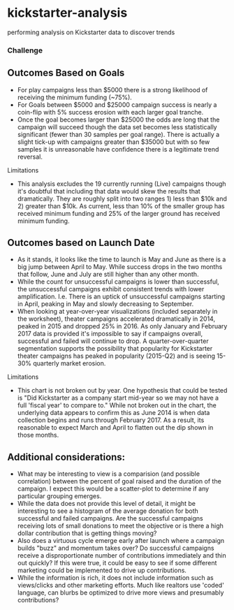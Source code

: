 # kickstarter-analysis
performing analysis on Kickstarter data to discover trends

### Challenge

## Outcomes Based on Goals

* For play campaigns less than $5000 there is a strong likelihood of receiving the minimum funding (~75%).
* For Goals between $5000 and $25000 campaign success is nearly a coin-flip with 5% success erosion with each larger goal tranche. 
* Once the goal becomes larger than $25000 the odds are long that the campaign will succeed though the data set becomes less statistically significant (fewer than 30 samples per goal range). There is actually a slight tick-up with campaigns greater than $35000 but with so few samples it is unreasonable have confidence there is a legitimate trend reversal. 

Limitations
* This analysis excludes the 19 currently running (Live) campaigns though it's doubtful that including that data would skew the results that dramatically. They are roughly split into two ranges 1) less than $10k and 2) greater than $10k. As current, less than 10% of the smaller group has received minimum funding and 25% of the larger ground has received minimum funding. 

## Outcomes based on Launch Date
* As it stands, it looks like the time to launch is May and June as there is a big jump between April to May. While success drops in the two months that follow, June and July are still higher than any other month. 
* While the count for unsuccessful campaigns is lower than successful, the unsuccessful campaigns exhibit consistent trends with lower amplification. I.e. There is an uptick of unsuccessful campaigns starting in April, peaking in May and slowly decreasing to September. 
* When looking at year-over-year visualizations (included separately in the worksheet), theater campaigns accelerated dramatically in 2014, peaked in 2015 and dropped 25% in 2016. As only January and February 2017 data is provided it's impossible to say if campaigns overall, successful and failed will continue to drop. A quarter-over-quarter segmentation supports the possibility that popularity for Kickstarter theater campaigns has peaked in popularity (2015-Q2) and is seeing 15-30% quarterly market erosion. 

Limitations
* This chart is not broken out by year. One hypothesis that could be tested is "Did Kickstarter as a company start mid-year so we may not have a full 'fiscal year' to compare to." While not broken out in the chart, the underlying data appears to confirm this as June 2014 is when data collection begins and runs through February 2017. As a result, its reasonable to expect March and April to flatten out the dip shown in those months. 

## Additional considerations:
* What may be interesting to view is a comparision (and possible correlation) between the percent of goal raised and the duration of the campaign. I expect this would be a scatter-plot to determine if any particular grouping emerges. 
* While the data does not provide this level of detail, it might be interesting to see a histogram of the average donation for both successful and failed campaigns. Are the successful campaigns receiving lots of small donations to meet the objective or is there a high dollar contribution that is getting things moving? 
* Also does a virtuous cycle emerge early after launch where a campaign builds "buzz" and momentum takes over? Do successful campaigns receive a disproportionate number of contributions immediately and thin out quickly? If this were true, it could be easy to see if some different marketing could be implemented to drive up contributions. 
* While the information is rich, it does not include information such as views/clicks and other marketing efforts. Much like realtors use 'coded' language, can blurbs be optimized to drive more views and presumably contributions? 
